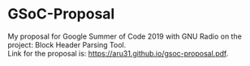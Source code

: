 # GSoC-Proposal
My proposal for Google Summer of Code 2019 with GNU Radio on the project: Block Header Parsing Tool.
<br>
Link for the proposal is: https://aru31.github.io/gsoc-proposal.pdf.
